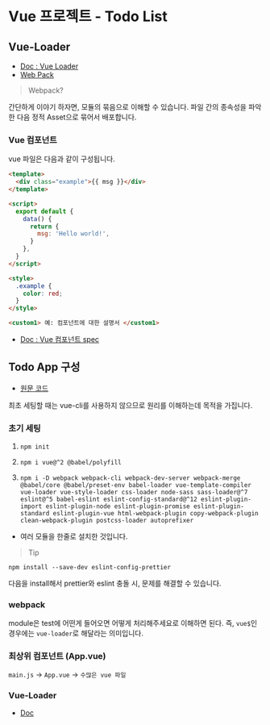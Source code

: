 # Vue 프로젝트 - Todo List

## Vue-Loader

- [Doc : Vue Loader](https://vue-loader-v14.vuejs.org/kr/)
- [Web Pack](https://webpack.github.io/)

> Webpack?

간단하게 이야기 하자면, 모듈의 묶음으로 이해할 수 있습니다. 파일 간의 종속성을 파악한 다음 정적 Asset으로 묶어서 배포합니다.

### Vue 컴포넌트

vue 파일은 다음과 같이 구성됩니다.

```html
<template>
  <div class="example">{{ msg }}</div>
</template>

<script>
  export default {
    data() {
      return {
        msg: 'Hello world!',
      }
    },
  }
</script>

<style>
  .example {
    color: red;
  }
</style>

<custom1> 예: 컴포넌트에 대한 설명서 </custom1>
```

- [Doc : Vue 컴포넌트 spec](https://vue-loader-v14.vuejs.org/kr/start/spec.html)

## Todo App 구성

- [원문 코드](https://github.com/HeropCode/Vue-Todo-app)

최초 세팅할 때는 vue-cli를 사용하지 않으므로 원리를 이해하는데 목적을 가집니다.

### 초기 세팅

1. `npm init`

2. `npm i vue@^2 @babel/polyfill`

3. `npm i -D webpack webpack-cli webpack-dev-server webpack-merge @babel/core @babel/preset-env babel-loader vue-template-compiler vue-loader vue-style-loader css-loader node-sass sass-loader@^7 eslint@^5 babel-eslint eslint-config-standard@^12 eslint-plugin-import eslint-plugin-node eslint-plugin-promise eslint-plugin-standard eslint-plugin-vue html-webpack-plugin copy-webpack-plugin clean-webpack-plugin postcss-loader autoprefixer`

- 여러 모듈을 한줄로 설치한 것입니다.

> Tip

`npm install --save-dev eslint-config-prettier`

다음을 install해서 prettier와 eslint 충돌 시, 문제를 해결할 수 있습니다.

### webpack

module은 test에 어떤게 들어오면 어떻게 처리해주세요로 이해하면 된다. 즉, `vue$`인 경우에는 `vue-loader`로 해달라는 의미입니다.

### 최상위 컴포넌트 (App.vue)

`main.js` -> `App.vue` -> `수많은 vue 파일`

### Vue-Loader

- [Doc](https://vue-loader.vuejs.org/guide/)
